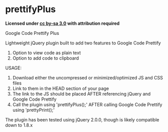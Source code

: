 prettifyPlus
============

**Licensed under [cc by-sa 3.0](http://creativecommons.org/licenses/by-sa/3.0/) with attribution required**

Google Code Prettify Plus


Lightweight jQuery plugin built to add two features to Google Code Prettify

1. Option to view code as plain text
2. Option to add code to clipboard


USAGE:

1. Download either the uncompressed or minimized/optimized JS and CSS files
2. Link to them in the HEAD section of your page
3. The link to the JS should be placed AFTER referencing jQuery and Google Code Prettify
4. Call the plugin using 'prettifyPlus();' AFTER calling Google Code Prettify using 'prettyPrint();'

The plugin has been tested using jQuery 2.0.0, though is likely compatible down to 1.8.x
